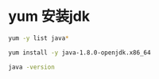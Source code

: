 # yum 安装jdk

```sh
yum -y list java*
```

```sh
yum install -y java-1.8.0-openjdk.x86_64
```

```sh
java -version
```

